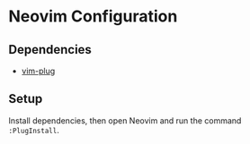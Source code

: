 # Neovim Configuration

## Dependencies

- [vim-plug](https://github.com/junegunn/vim-plug)

## Setup

Install dependencies, then open Neovim and run the command `:PlugInstall`.
